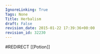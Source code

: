 ```yaml
---
IgnoreLinking: True
Tags: None
Title: Herbalism
draft: False
revision_date: 2015-01-22 17:39:36+00:00
revision_id: 32230
---
```


#REDIRECT [[Potion]]